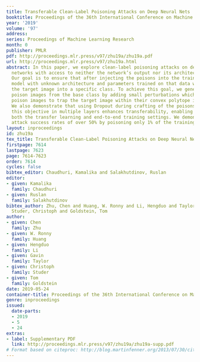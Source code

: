 ```yaml
---
title: Transferable Clean-Label Poisoning Attacks on Deep Neural Nets
booktitle: Proceedings of the 36th International Conference on Machine Learning
year: '2019'
volume: '97'
address: 
series: Proceedings of Machine Learning Research
month: 0
publisher: PMLR
pdf: http://proceedings.mlr.press/v97/zhu19a/zhu19a.pdf
url: http://proceedings.mlr.press/v97/zhu19a.html
abstract: In this paper, we explore clean-label poisoning attacks on deep convolutional
  networks with access to neither the network’s output nor its architecture or parameters.
  Our goal is to ensure that after injecting the poisons into the training data, a
  model with unknown architecture and parameters trained on that data will misclassify
  the target image into a specific class. To achieve this goal, we generate multiple
  poison images from the base class by adding small perturbations which cause the
  poison images to trap the target image within their convex polytope in feature space.
  We also demonstrate that using Dropout during crafting of the poisons and enforcing
  this objective in multiple layers enhances transferability, enabling attacks against
  both the transfer learning and end-to-end training settings. We demonstrate transferable
  attack success rates of over 50% by poisoning only 1% of the training set.
layout: inproceedings
id: zhu19a
tex_title: Transferable Clean-Label Poisoning Attacks on Deep Neural Nets
firstpage: 7614
lastpage: 7623
page: 7614-7623
order: 7614
cycles: false
bibtex_editor: Chaudhuri, Kamalika and Salakhutdinov, Ruslan
editor:
- given: Kamalika
  family: Chaudhuri
- given: Ruslan
  family: Salakhutdinov
bibtex_author: Zhu, Chen and Huang, W. Ronny and Li, Hengduo and Taylor, Gavin and
  Studer, Christoph and Goldstein, Tom
author:
- given: Chen
  family: Zhu
- given: W. Ronny
  family: Huang
- given: Hengduo
  family: Li
- given: Gavin
  family: Taylor
- given: Christoph
  family: Studer
- given: Tom
  family: Goldstein
date: 2019-05-24
container-title: Proceedings of the 36th International Conference on Machine Learning
genre: inproceedings
issued:
  date-parts:
  - 2019
  - 5
  - 24
extras:
- label: Supplementary PDF
  link: http://proceedings.mlr.press/v97/zhu19a/zhu19a-supp.pdf
# Format based on citeproc: http://blog.martinfenner.org/2013/07/30/citeproc-yaml-for-bibliographies/
---
```

